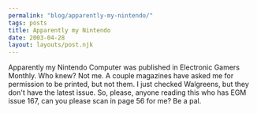 ```yaml
---
permalink: "blog/apparently-my-nintendo/"
tags: posts
title: Apparently my Nintendo
date: 2003-04-28
layout: layouts/post.njk
---
```


Apparently my Nintendo Computer was published in Electronic Gamers Monthly. Who knew? Not me. A couple magazines have asked me for permission to be printed, but not them. I just checked Walgreens, but they don't have the latest issue. So, please, anyone reading this who has EGM issue 167, can you please scan in page 56 for me? Be a pal.